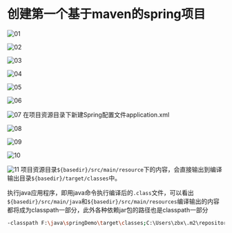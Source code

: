 # 创建第一个基于maven的spring项目

![01](./images/spring01.png)

![02](./images/spring02.png)

![03](./images/spring03.png)

![04](./images/spring04.png)

![05](./images/spring05.png)

![06](./images/spring06.png)

![07](./images/spring07.png)
在项目资源目录下新建Spring配置文件application.xml

![08](./images/spring08.png)

![09](./images/spring09.png)

![10](./images/spring10.png)

![11](./images/spring11.png)
项目资源目录`${basedir}/src/main/resource`下的内容，会直接输出到编译输出目录`${basedir}/target/classes`中。

执行java应用程序，即用java命令执行编译后的`.class`文件，可以看出`${basedir}/src/main/java`和`${basedir}/src/main/resources`编译输出的内容都将成为classpath一部分，此外各种依赖jar包的路径也是classpath一部分

```sh
-classpath F:\java\springDemo\target\classes;C:\Users\zbx\.m2\repository\org\springframework\spring-context\5.1.8.RELEASE\spring-context-5.1.8.RELEASE.jar;C:\Users\zbx\.m2\repository\org\springframework\spring-aop\5.1.8.RELEASE\spring-aop-5.1.8.RELEASE.jar;C:\Users\zbx\.m2\repository\org\springframework\spring-beans\5.1.8.RELEASE\spring-beans-5.1.8.RELEASE.jar;C:\Users\zbx\.m2\repository\org\springframework\spring-core\5.1.8.RELEASE\spring-core-5.1.8.RELEASE.jar;C:\Users\zbx\.m2\repository\org\springframework\spring-jcl\5.1.8.RELEASE\spring-jcl-5.1.8.RELEASE.jar;C:\Users\zbx\.m2\repository\org\springframework\spring-expression\5.1.8.RELEASE\spring-expression-5.1.8.RELEASE.jar
```
